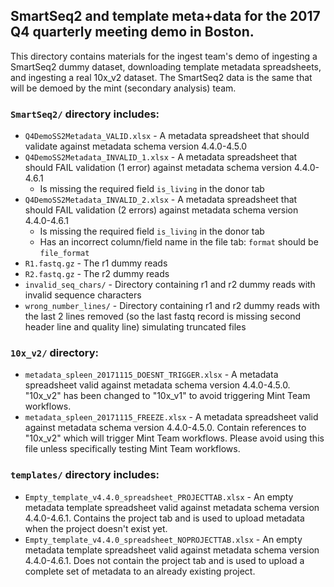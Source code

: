 ## SmartSeq2 and template meta+data for the 2017 Q4 quarterly meeting demo in Boston.

This directory contains materials for the ingest team's demo of ingesting a SmartSeq2 dummy dataset, downloading template metadata spreadsheets, and ingesting a real 10x_v2 dataset. The SmartSeq2 data is the same that will be demoed by the mint (secondary analysis) team.

### `SmartSeq2/` directory includes:

- `Q4DemoSS2Metadata_VALID.xlsx` - A metadata spreadsheet that should validate against metadata schema version 4.4.0-4.5.0
- `Q4DemoSS2Metadata_INVALID_1.xlsx` - A metadata spreadsheet that should FAIL validation (1 error) against metadata schema version 4.4.0-4.6.1
  - Is missing the required field `is_living` in the donor tab
- `Q4DemoSS2Metadata_INVALID_2.xlsx` - A metadata spreadsheet that should FAIL validation (2 errors) against metadata schema version 4.4.0-4.6.1
  - Is missing the required field `is_living` in the donor tab
  - Has an incorrect column/field name in the file tab: `format` should be `file_format`
- `R1.fastq.gz` - The r1 dummy reads
- `R2.fastq.gz` - The r2 dummy reads
- `invalid_seq_chars/` - Directory containing r1 and r2 dummy reads with invalid sequence characters
- `wrong_number_lines/` - Directory containing r1 and r2 dummy reads with the last 2 lines removed (so the last fastq record is missing second header line and quality line) simulating truncated files

### `10x_v2/` directory:

- `metadata_spleen_20171115_DOESNT_TRIGGER.xlsx` - A metadata spreadsheet valid against metadata schema version 4.4.0-4.5.0. "10x_v2" has been changed to "10x_v1" to avoid triggering Mint Team workflows.
- `metadata_spleen_20171115_FREEZE.xlsx` - A metadata spreadsheet valid against metadata schema version 4.4.0-4.5.0. Contain references to "10x_v2" which will trigger Mint Team workflows. Please avoid using this file unless specifically testing Mint Team workflows.

### `templates/` directory includes:

- `Empty_template_v4.4.0_spreadsheet_PROJECTTAB.xlsx` - An empty metadata template spreadsheet valid against metadata schema version 4.4.0-4.6.1. Contains the project tab and is used to upload metadata when the project doesn't exist yet.
- `Empty_template_v4.4.0_spreadsheet_NOPROJECTTAB.xlsx` - An empty metadata template spreadsheet valid against metadata schema version 4.4.0-4.6.1. Does not contain the project tab and is used to upload a complete set of metadata to an already existing project.

